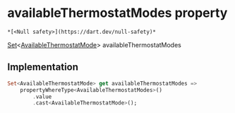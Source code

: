 


# availableThermostatModes property




    *[<Null safety>](https://dart.dev/null-safety)*




[Set](https://api.flutter.dev/flutter/dart-core/Set-class.html)&lt;[AvailableThermostatMode](../../yonomi-sdk/AvailableThermostatMode.md)> availableThermostatModes
  







## Implementation

```dart
Set<AvailableThermostatMode> get availableThermostatModes =>
    propertyWhereType<AvailableThermostatModes>()
        .value
        .cast<AvailableThermostatMode>();
```








